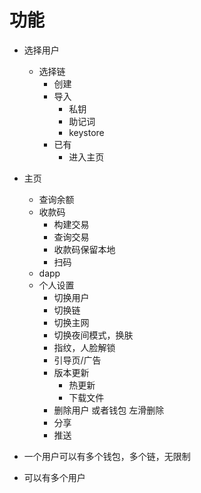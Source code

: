 # 功能

- 选择用户
    - 选择链
        - 创建
        - 导入
            - 私钥
            - 助记词
            - keystore
        - 已有
            - 进入主页

- 主页
    - 查询余额
    - 收款码
        - 构建交易
        - 查询交易
        - 收款码保留本地
        - 扫码
    - dapp
    - 个人设置
        - 切换用户
        - 切换链
        - 切换主网
        - 切换夜间模式，换肤
        - 指纹，人脸解锁
        - 引导页/广告
        - 版本更新
            - 热更新
            - 下载文件
        - 删除用户 或者钱包 左滑删除
        - 分享
        - 推送

- 一个用户可以有多个钱包，多个链，无限制
- 可以有多个用户